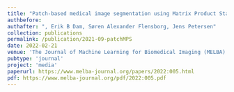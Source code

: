 ```yaml
---
title: "Patch-based medical image segmentation using Matrix Product State Tensor Networks"
authbefore: 
authafter: ", Erik B Dam, Søren Alexander Flensborg, Jens Petersen"
collection: publications
permalink: /publication/2021-09-patchMPS
date: 2022-02-21
venue: 'The Journal of Machine Learning for Biomedical Imaging (MELBA)'
pubtype: 'journal'
project: 'media'
paperurl: https://www.melba-journal.org/papers/2022:005.html
pdf: https://www.melba-journal.org/pdf/2022:005.pdf
---
```

